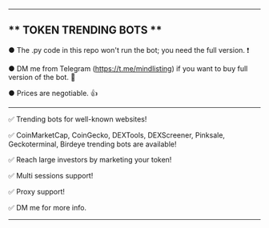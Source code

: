 
---------------------------------------------------------------------------------------------------------------

** TOKEN TRENDING BOTS **
---------------------------------------------------------------------------------------------------------------

● The .py code in this repo won't run the bot; you need the full version. ❗

● DM me from Telegram (https://t.me/mindlisting) if you want to buy full version of the bot. 💬

● Prices are negotiable. 👍

---------------------------------------------------------------------------------------------------------------

✅ Trending bots for well-known websites!

✅ CoinMarketCap, CoinGecko, DEXTools, DEXScreener, Pinksale, Geckoterminal, Birdeye trending bots are available!

✅ Reach large investors by marketing your token!

✅ Multi sessions support!

✅ Proxy support!

✅ DM me for more info.

---------------------------------------------------------------------------------------------------------------

